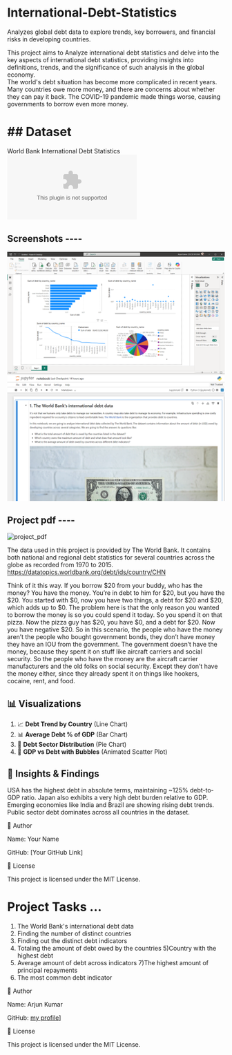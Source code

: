 # International-Debt-Statistics
Analyzes global debt data to explore trends, key borrowers, and financial risks in developing countries.

This project aims to Analyze international debt statistics and delve into the key aspects of international debt statistics, providing insights into definitions, trends, and the significance of such analysis in the global economy.  
The world's debt situation has become more complicated in recent years. Many countries owe more money, and there are concerns about whether they can pay it back. The COVID-19 pandemic made things worse, causing governments to borrow even more money.

# ## Dataset
World Bank International Debt Statistics 
![csv file](https://github.com/prajju149/International-Debt-Statistics/blob/main/src/main/src/data%20visualization/international_debt%20(1).csv)

## Screenshots ----
![Screenshot](https://github.com/prajju149/International-Debt-Statistics/blob/main/src/main/src/data%20visualization/Screenshots/Screenshot%20(1286).png)
![screenshot](https://github.com/prajju149/International-Debt-Statistics/blob/main/src/main/Data%20Preprocessing/images/Screenshot%202025-05-25%20213738.png)

## Project pdf ----
![project_pdf](https://drive.google.com/file/d/1DIOx9htvlUBGhf7l1R9mDwcdVzce46Uf/view?usp=sharing)

The data used in this project is provided by The World Bank. It contains both national and regional debt statistics for several countries across the globe as recorded from 1970 to 2015.
https://datatopics.worldbank.org/debt/ids/country/CHN

Think of it this way. If you borrow $20 from your buddy, who has the money? You have the money. You’re in debt to him for $20, but you have the $20. You started with $0, now you have two things, a debt for $20 and $20, which adds up to $0.
The problem here is that the only reason you wanted to borrow the money is so you could spend it today.
So you spend it on that pizza. Now the pizza guy has $20, you have $0, and a debt for $20. Now you have negative $20.
So in this scenario, the people who have the money aren’t the people who bought government bonds, they don’t have money they have an IOU from the government. The government doesn’t have the money, because they spent it on stuff like aircraft carriers and social security. So the people who have the money are the aircraft carrier manufacturers and the old folks on social security. Except they don’t have the money either, since they already spent it on things like hookers, cocaine, rent, and food.


## 📊 Visualizations
1. 📈 **Debt Trend by Country** (Line Chart)
2. 📊 **Average Debt % of GDP** (Bar Chart)
3. 🥧 **Debt Sector Distribution** (Pie Chart)
4. 🔵 **GDP vs Debt with Bubbles** (Animated Scatter Plot)

## 📝 Insights & Findings

USA has the highest debt in absolute terms, maintaining ~125% debt-to-GDP ratio.
Japan also exhibits a very high debt burden relative to GDP.
Emerging economies like India and Brazil are showing rising debt trends.
Public sector debt dominates across all countries in the dataset.

👤 Author

Name: Your Name

GitHub: [Your GitHub Link]

📜 License

This project is licensed under the MIT License.

# Project Tasks ... 

1) The World Bank's international debt data
2) Finding the number of distinct countries
3) Finding out the distinct debt indicators
4) Totaling the amount of debt owed by the countries
5)Country with the highest debt
6) Average amount of debt across indicators
7)The highest amount of principal repayments
8) The most common debt indicator

👤 Author

Name: Arjun Kumar

GitHub: [my profile](https://github.com/prajju149)]

📜 License

This project is licensed under the MIT License.
